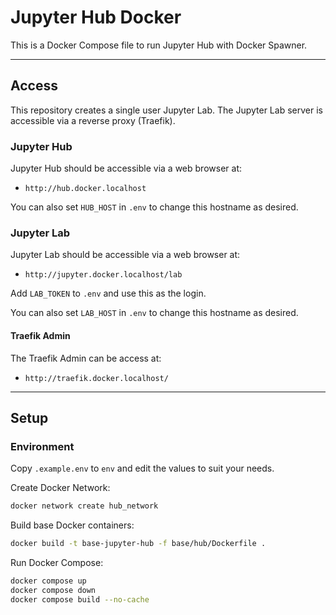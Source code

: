 # Jupyter Hub Docker

This is a Docker Compose file to run Jupyter Hub with Docker Spawner.


---


## Access

This repository creates a single user Jupyter Lab. The Jupyter Lab server is accessible via a reverse
proxy (Traefik). 

### Jupyter Hub

Jupyter Hub should be accessible via a web browser at:

- `http://hub.docker.localhost`

You can also set `HUB_HOST` in `.env` to change this hostname as desired.


### Jupyter Lab

Jupyter Lab should be accessible via a web browser at:

- `http://jupyter.docker.localhost/lab`

Add `LAB_TOKEN` to `.env` and use this as the login.

You can also set `LAB_HOST` in `.env` to change this hostname as desired.


#### Traefik Admin

The Traefik Admin can be access at:

- `http://traefik.docker.localhost/`


---


## Setup


### Environment

Copy `.example.env` to `env` and edit the values to suit your needs. 

Create Docker Network:

```bash
docker network create hub_network
```

Build base Docker containers:

```bash
docker build -t base-jupyter-hub -f base/hub/Dockerfile .
```

Run Docker Compose: 

```bash
docker compose up
docker compose down
docker compose build --no-cache
```




